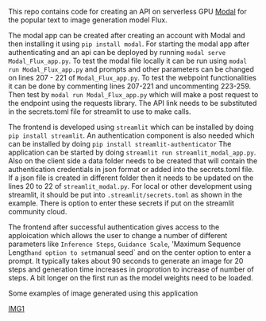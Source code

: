 This repo contains code for creating an API on serverless GPU [Modal](https://modal.com/docs) for the popular text to image generation model Flux. 

The modal app can be created after creating an account with Modal and then installing it using `pip install modal`. For starting the modal app after authenticating and an api can be deployed by running `modal serve Modal_Flux_app.py`. To test the modal file locally it can be run using `modal run Modal_Flux_app.py` and prompts and other parameters can be changed on lines 207 - 221 of `Modal_Flux_app.py`. To test the webpoint functionalities it can be done by commenting lines 207-221 and uncommenting 223-259. Then test by `modal run Modal_Flux_app.py` which will make a post request to the endpoint using the requests library. The API link needs to be substituted in the secrets.toml file for streamlit to use to make calls.

The frontend is developed using `streamlit` which can be installed by doing `pip install streamlit`. An authentication component is also needed which can be installed by doing `pip install streamlit-authenticator` The application can be started by doing `streamlit run streamlit_modal_app.py`. Also on the client side a data folder needs to be created that will contain the authentication credentials in json format or added into the secrets.toml file. If a json file is created in different folder then it needs to be updated on the lines 20 to 22 of `streamlit_modal.py`. For local or other development using streamlit, it should be put into `.streamlit/secrets.toml` as shown in the example. There is option to enter these secrets if put on the streamlit community cloud.

The frontend after successful authentication gives access to the apploication which allows the user to change a number of different parameters like `Inference Steps`, `Guidance Scale`, 'Maximum Sequence Length` and option to set `manual seed` and on the center option to enter a prompt. It typically takes about 90 seconds to generate an image for 20 steps and generation time increases in proprotion to increase of number of steps. A bit longer on the first run as the model weights need to be loaded.

Some examples of image generated using this application

[IMG1](img%26vid/SampleImage.png)
